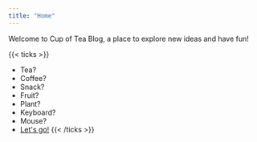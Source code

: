 ```yaml
---
title: "Home"
---
```


Welcome to Cup of Tea Blog, a place to explore new ideas and have fun!

{{< ticks >}}

- Tea?
- Coffee?
- Snack?
- Fruit?
- Plant?
- Keyboard?
- Mouse?
- [Let's go!](/content/post/)
  {{< /ticks >}}
